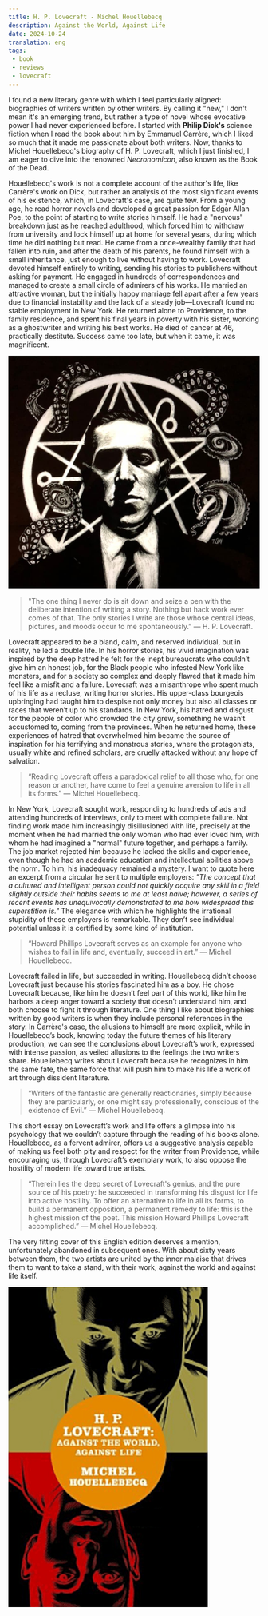 ```yaml
---
title: H. P. Lovecraft - Michel Houellebecq
description: Against the World, Against Life
date: 2024-10-24
translation: eng
tags:
 - book
 - reviews
 - lovecraft
---
```


I found a new literary genre with which I feel particularly aligned: biographies of writers written by other writers. By calling it "new," I don't mean it's an emerging trend, but rather a type of novel whose evocative power I had never experienced before. I started with **Philip Dick's** science fiction when I read the book about him by Emmanuel Carrère, which I liked so much that it made me passionate about both writers. Now, thanks to Michel Houellebecq's biography of H. P. Lovecraft, which I just finished, I am eager to dive into the renowned _Necronomicon_, also known as the Book of the Dead.

Houellebecq's work is not a complete account of the author's life, like Carrère's work on Dick, but rather an analysis of the most significant events of his existence, which, in Lovecraft's case, are quite few. From a young age, he read horror novels and developed a great passion for Edgar Allan Poe, to the point of starting to write stories himself. He had a "nervous" breakdown just as he reached adulthood, which forced him to withdraw from university and lock himself up at home for several years, during which time he did nothing but read. He came from a once-wealthy family that had fallen into ruin, and after the death of his parents, he found himself with a small inheritance, just enough to live without having to work. Lovecraft devoted himself entirely to writing, sending his stories to publishers without asking for payment. He engaged in hundreds of correspondences and managed to create a small circle of admirers of his works. He married an attractive woman, but the initially happy marriage fell apart after a few years due to financial instability and the lack of a steady job—Lovecraft found no stable employment in New York. He returned alone to Providence, to the family residence, and spent his final years in poverty with his sister, working as a ghostwriter and writing his best works. He died of cancer at 46, practically destitute. Success came too late, but when it came, it was magnificent.

![H. P. Lovecraft](/assets/img/lovecraft.jpeg "H. P. Lovecraft")

> "The one thing I never do is sit down and seize a pen with the deliberate intention of writing a story. Nothing but hack work ever comes of that. The only stories I write are those whose central ideas, pictures, and moods occur to me spontaneously.” — H. P. Lovecraft. 

Lovecraft appeared to be a bland, calm, and reserved individual, but in reality, he led a double life. In his horror stories, his vivid imagination was inspired by the deep hatred he felt for the inept bureaucrats who couldn’t give him an honest job, for the Black people who infested New York like monsters, and for a society so complex and deeply flawed that it made him feel like a misfit and a failure. Lovecraft was a misanthrope who spent much of his life as a recluse, writing horror stories. His upper-class bourgeois upbringing had taught him to despise not only money but also all classes or races that weren’t up to his standards. In New York, his hatred and disgust for the people of color who crowded the city grew, something he wasn’t accustomed to, coming from the provinces. When he returned home, these experiences of hatred that overwhelmed him became the source of inspiration for his terrifying and monstrous stories, where the protagonists, usually white and refined scholars, are cruelly attacked without any hope of salvation.

> “Reading Lovecraft offers a paradoxical relief to all those who, for one reason or another, have come to feel a genuine aversion to life in all its forms.” — Michel Houellebecq.

In New York, Lovecraft sought work, responding to hundreds of ads and attending hundreds of interviews, only to meet with complete failure. Not finding work made him increasingly disillusioned with life, precisely at the moment when he had married the only woman who had ever loved him, with whom he had imagined a "normal" future together, and perhaps a family. The job market rejected him because he lacked the skills and experience, even though he had an academic education and intellectual abilities above the norm. To him, his inadequacy remained a mystery. I want to quote here an excerpt from a circular he sent to multiple employers: _"The concept that a cultured and intelligent person could not quickly acquire any skill in a field slightly outside their habits seems to me at least naive; however, a series of recent events has unequivocally demonstrated to me how widespread this superstition is."_ The elegance with which he highlights the irrational stupidity of these employers is remarkable. They don’t see individual potential unless it is certified by some kind of institution.

> “Howard Phillips Lovecraft serves as an example for anyone who wishes to fail in life and, eventually, succeed in art.” — Michel Houellebecq.

Lovecraft failed in life, but succeeded in writing. Houellebecq didn’t choose Lovecraft just because his stories fascinated him as a boy. He chose Lovecraft because, like him he doesn’t feel part of this world, like him he harbors a deep anger toward a society that doesn’t understand him, and both choose to fight it through literature. One thing I like about biographies written by good writers is when they include personal references in the story. In Carrère's case, the allusions to himself are more explicit, while in Houellebecq’s book, knowing today the future themes of his literary production, we can see the conclusions about Lovecraft’s work, expressed with intense passion, as veiled allusions to the feelings the two writers share. Houellebecq writes about Lovecraft because he recognizes in him the same fate, the same force that will push him to make his life a work of art through dissident literature.

> “Writers of the fantastic are generally reactionaries, simply because they are particularly, or one might say professionally, conscious of the existence of Evil.” — Michel Houellebecq.

This short essay on Lovecraft’s work and life offers a glimpse into his psychology that we couldn’t capture through the reading of his books alone. Houellebecq, as a fervent admirer, offers us a suggestive analysis capable of making us feel both pity and respect for the writer from Providence, while encouraging us, through Lovecraft’s exemplary work, to also oppose the hostility of modern life toward true artists.

> “Therein lies the deep secret of Lovecraft's genius, and the pure source of his poetry: he succeeded in transforming his disgust for life into active hostility. To offer an alternative to life in all its forms, to build a permanent opposition, a permanent remedy to life: this is the highest mission of the poet. This mission Howard Phillips Lovecraft accomplished.” — Michel Houellebecq.

The very fitting cover of this English edition deserves a mention, unfortunately abandoned in subsequent ones. With about sixty years between them, the two artists are united by the inner malaise that drives them to want to take a stand, with their work, against the world and against life itself.

![H. P. Lovecraft book cover](/assets/img/Lovecraft_Against_the_World_Against_Life.png "Lovecraft and Houellebecq, against the world, against life.")